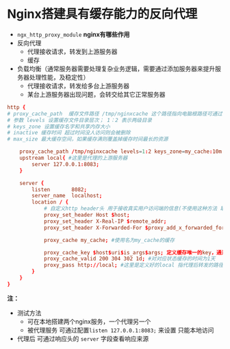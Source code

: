 # Nginx搭建具有缓存能力的反向代理
- `ngx_http_proxy_module`
**nginx有哪些作用**
- 反向代理
  - 代理接收请求，转发到上游服务器
  - 缓存
- 负载均衡（通常服务器需要处理复杂业务逻辑，需要通过添加服务器来提升服务器处理性能，及稳定性）
  - 代理接收请求，转发给多台上游服务器
  - 某台上游服务器出现问题，会转交给其它正常服务器

```conf
http {
# proxy_cache_path  缓存文件路径 /tmp/nginxcache 这个路径指向电脑根路径可通过 cmd+shift+G 前往找到
# 参数 levels 设置缓存文件目录层次； 1：2 表示两级目录
# keys_zone 设置缓存名字和共享内存大小
# inactive 缓存时间 超过时间没人访问则会被删除
# max_size 最大缓存空间，如果缓存满则覆盖掉缓存时间最长的资源

    proxy_cache_path /tmp/nginxcache levels=1:2 keys_zone=my_cache:10m max_size=10g inactive=60m use_temp_path=off ;
    upstream local{ #这里是代理的上游服务器
        server 127.0.0.1:8083;
    }

    server {
        listen       8082;
        server_name  localhost;
        location / {
            # 自定义http header头 用于接收真实用户访问端的信息(不使用这种方法 取到的数据是代理服务器的)
            proxy_set_header Host $host;
            proxy_set_header X-Real-IP $remote_addr;
            proxy_set_header X-Forwarded-For $proxy_add_x_forwarded_for;

            proxy_cache my_cache; #使用名为my_cache的缓存

            proxy_cache_key $host$uri$is_args$args; 定义缓存唯一的key，通过key来进行hash存取 （可以用来指明哪个用户访问的那个资源）
            proxy_cache_valid 200 304 302 1d; #对对应状态缓存的时间为1天
            proxy_pass http://local; #这里是定义好的local 指代理后转发的路径 （被代理服务器的地址）
        }
    }
}

```

**注：** 
- 测试方法
  - 可在本地搭建两个nginx服务，一个代理另一个
  - 被代理服务 可通过配置`listen 127.0.0.1:8083;` 来设置 只能本地访问
- 代理后 可通过响应头的 `server` 字段查看响应来源